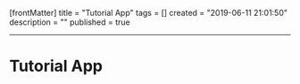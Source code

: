 [frontMatter]
title = "Tutorial App"
tags = []
created = "2019-06-11 21:01:50"
description = ""
published = true

---

# Tutorial App
